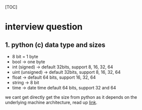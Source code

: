 [TOC]

# interview question

## 1. python (c) data type and sizes

- 8 bit = 1 byte
- bool -> one byte
- int (signed) -> default 32bits, support 8, 16, 32, 64
- uint (unsigned) -> default 32bits, support 8, 16, 32, 64
- float -> default 64 bits, support 16, 32, 64
- string -> 8 bit
- time -> date time default 64 bits, support 32 and 64

we cant get directly get the size from python as it depends on the underlying machine architecture, read up [link](https://stackoverflow.com/questions/49318826/getting-size-of-primitive-data-types-in-python).